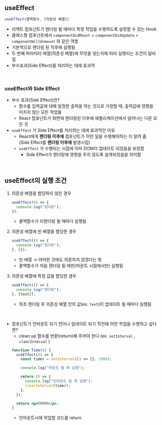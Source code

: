 ## useEffect

```jsx
useEffect(콜백함수, [의존성 배열])
```

- 리액트 컴포넌트가 렌더링 될 때마다 특정 작업을 수행하도록 설정할 수 있는 Hook
- 클래스형 컴포넌트에서 `componentDidMount` + `componentDidUpdate` + `componentWillUnmount` 와 같은 역할
- 기본적으로 렌더링 된 직후에 실행됨
- 두 번째 파라미터 배열(의존성 배열)에 무엇을 넣는지에 따라 실행되는 조건이 달라짐
- 부수효과(Side Effect)를 처리하는 데에 효과적

<br>

### useEffect와 Side Effect

- 부수 효과(Side Effect)란?
  - 함수를 입력값에 대해 일정한 출력을 하는 것으로 가정할 때, 출력값에 영향을 미치지 않는 모든 작업들
  - React 컴포넌트가 화면에 렌더링된 이후에 애플리케이션에서 일어나는 다른 모든 것
- `useEffect` 가 Side Effect를 처리하는 데에 효과적인 이유
  - React에게 **렌더링 이후에** 컴포넌트가 어떤 일을 수행해야하는 지 알려 줌 (Side Effect를 **렌더링 이후에** 발생시킴)
  - `useEffect` 가 수행되는 시점에 이미 DOM이 업데이트 되었음을 보장함
    - Side Effect가 렌더링에 영향을 주지 않도록 설계되었음을 의미함

<br>

## useEffect의 실행 조건

1. 의존성 배열을 할당하지 않은 경우

   ```jsx
   useEffect(() => {
     console.log("렌더링");
   });
   ```

   - 콜백함수가 리렌더링 될 때마다 실행됨

2. 의존성 배열에 빈 배열을 할당한 경우

   ```jsx
   useEffect(() => {
     console.log("렌더링");
   }, []);
   ```

   - 빈 배열 → 어떠한 것에도 의존하지 않겠다는 뜻
   - 콜백함수가 처음 렌더링 될 때만(마운트 시점에서만) 실행됨

3. 의존성 배열에 특정 값을 할당한 경우

   ```jsx
   useEffect(() => {
     console.log("렌더링");
   }, [text]);
   ```

   - 최초 렌더링 후 의존성 배열 안의 값(ex. `text`)이 업데이트 될 때마다 실행됨

<br>

- 컴포넌트가 언마운트 되기 전이나 업데이트 되기 직전에 어떤 작업을 수행하고 싶다면?
  - clean up 함수를 반환(return)해 주어야 한다 (ex. `setInterval` , `clearInterval` )
  ```jsx
  function Timer() {
    useEffect(() => {
      const timer = setInterval(() => {}, 1000);

      console.log("마운트 될 때 실행");

      return () => {
        console.log("언마운트 될 때 실행");
        clearInterval(timer);
      };
    });

    return <p>타이머</p>;
  }
  ```
  - 언마운트시에 작업할 코드를 return
